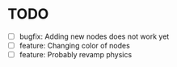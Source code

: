 # TODO

- [ ] bugfix: Adding new nodes does not work yet
- [ ] feature: Changing color of nodes
- [ ] feature: Probably revamp physics
